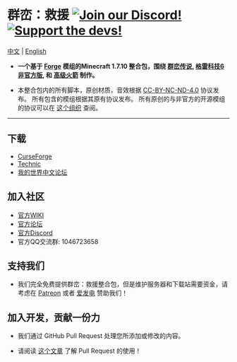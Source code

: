 # 群峦：救援 [![Join our Discord!](https://img.shields.io/badge/Discord-Join%20Us-blue)](https://discord.gg/BWn6E94) [![Support the devs!](https://img.shields.io/badge/Patreon-Support-orange.svg?style=flat-square)](https://www.patreon.com/TeamMoeg)
[中文](https://github.com/TerraFirmaRescue/TerraFirma-Rescue-Modpack/blob/master/README.CN.md)
|
[English](https://github.com/TerraFirmaRescue/TerraFirma-Rescue-Modpack/blob/master/README.md)

- **一个基于 [Forge](https://github.com/MinecraftForge/MinecraftForge) 模组的Minecraft 1.7.10 整合包，围绕 [群峦传说](https://www.curseforge.com/minecraft/mc-mods/tfcraft), [格雷科技6非官方版](https://www.curseforge.com/minecraft/mc-mods/gregtech6-unofficial), 和 [高级火箭](https://www.curseforge.com/minecraft/mc-mods/advanced-rocketry) 制作。**

- 本整合包内的所有脚本，原创材质，音效根据 [CC-BY-NC-ND-4.0](https://github.com/TerraFirmaRescue/TerraFirma-Rescue-Modpack/blob/master/LICENSE) 协议发布。 
所有包含的模组根据其原有协议发布。
所有原创的与非官方的开源模组的协议可以在 [这个组织](https://github.com/TerraFirmaRescue/) 查阅。

---

## 下载

- [CurseForge](https://www.curseforge.com/minecraft/modpacks/terrafirma-rescue)
- [Technic](https://www.technicpack.net/modpack/terra-firma-rescue.1727928)
- [我的世界中文论坛](https://www.mcbbs.net/thread-977365-1-1.html)

## 加入社区

- [官方WIKI](https://wiki.teammoeg.com/)
- [官方论坛](https://forum.teammoeg.com/)
- [官方Discord](https://discord.gg/BWn6E94)
- 官方QQ交流群: 1046723658

## 支持我们

- 我们完全免费提供群峦：救援整合包，但是维护服务器和下载站需要资金，请考虑在 [Patreon](https://www.patreon.com/TeamMoeg) 或者 [爱发电](https://afdian.net/@teammoeg) 赞助我们！

## 加入开发，贡献一份力

- 我们通过 GitHub Pull Request 处理您所添加或修改的内容。
  
- 请阅读 [这个文章](https://github.com/geeeeeeeeek/git-recipes/wiki/3.3-%E5%88%9B%E5%BB%BA-Pull-Request) 了解 Pull Request 的使用！
